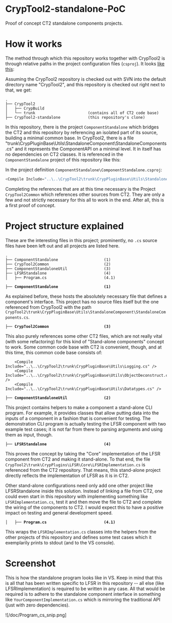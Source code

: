 # CrypTool2-standalone-PoC

Proof of concept CT2 standalone components projects.

# How it works

The method through which this repository works together with CrypTool2 is through relative paths in the project configuration files (`csproj`). It looks [like this](https://github.com/simlei/CrypTool2-standalone-PoC/blob/4bb7dd819a0248e34b06aa204161f15860caa44f/ComponentStandalone/ComponentStandalone.csproj#L66):

Assuming the CrypTool2 repository is checked out with SVN into the default directory name "CrypTool2", and this repository is checked out right next to that, we get:

```
.
├── CrypTool2
│   ├── CrypBuild
│   └── trunk                       (contains all of CT2 code base)
├── CrypTool2-standalone            (this repository's clone)
```

In this repository, there is the project `ComponentStandalone` which bridges the CT2 and this repository by referencing an isolated part of its source, building a minimal common base. In CrypTool2, there is a file "trunk\CrypPluginBase\Utils\StandaloneComponent\StandaloneComponents.cs" and it represents the ComponentAPI on a minimal level. It in itself has no dependencies on CT2 classes. It is referenced in the `ComponentStandalone` project of this repository like this:

In the project definition `ComponentStandalone\ComponentStandalone.csproj`:
```cs
<Compile Include="..\..\CrypTool2\trunk\CrypPluginBase\Utils\StandaloneComponent\StandaloneComponents.cs" />
```

Completing the references that are at this time necessary is the Project `CrypTool2Common` which references other sources from CT2. They are only a few and not strictly necessary for this all to work in the end. After all, this is a first proof of concept.

# Project structure explained

These are the interesting files in this project; prominently, no `.cs` source files have been left out and all projects are listed here.

```
.
├── ComponentStandalone                    (1)
├── CrypTool2Common                        (2)
├── ComponentStandaloneUtil                (3)
├── LFSRStandalone                         (4)
│   ├── Program.cs                         (4.1)
```



**`├── ComponentStandalone                    (1)`**

As explained before, these hosts the absolutely necessary file that defines a component's interface. This project has no source files itself but the one referenced from CrypTool2 with the path `CrypTool2\trunk\CrypPluginBase\Utils\StandaloneComponent\StandaloneComponents.cs`.


**`├── CrypTool2Common                        (3)`**

This also purely references some other CT2 files, which are not really vital (with some refactoring) for this kind of "Stand-alone components" concept to work. Some common code base with CT2 is convenient, though, and at this time, this common code base consists of:

```
    <Compile Include="..\..\CrypTool2\trunk\CrypPluginBase\Utils\Logging.cs" />
    <Compile Include="..\..\CrypTool2\trunk\CrypPluginBase\Utils\ObjectDeconstruct.cs" />
    <Compile Include="..\..\CrypTool2\trunk\CrypPluginBase\Utils\Datatypes.cs" />
```

**`├── ComponentStandaloneUtil                (2)`**

This project contains helpers to make a component a stand-alone CLI program. For example, it provides classes that allow putting data into the inputs of a component in a fashion that is convenient for testing. The demonstration CLI program is actually testing the LFSR component with two example test cases; it is not far from there to parsing arguments and using them as input, though.

**`├── LFSRStandalone                         (4)`**
 
This proves the concept by taking the "Core" implementation of the LFSR component from CT2 and making it stand-alone. To that end, the file `CrypTool2\trunk\CrypPlugins\LFSR\Core\LFSRImplementation.cs` is referenced from the CT2 repository. That means, this stand-alone project directly reflects the implementation of LFSR as it is in CT2.

Other stand-alone configurations need only add one other project like LFSRStandalone inside this solution. Instead of linking a file from CT2, one could even start in this repository with implementing something like `LFSRImplementation.cs`, test it and then move the file to CT2 and complete the wiring of the components to CT2. I would expect this to have a positive impact on testing and general development speed.

**`│   ├── Program.cs                         (4.1)`**

This wraps the `LFSRImplementation.cs` classes into the helpers from the other projects of this repository and defines some test cases which it exemplarily prints to stdout (and to the VS console).


# Screenshot

This is how the standalone program looks like in VS. Keep in mind that this is all that has been written specific to LFSR in this repository -- all else (like LFSRImplementation) is required to be written in any case. All that would be required is to adhere to the standalone component interface in something like `YourComponentImplementation.cs` which is mirroring the traditional API (just with zero dependencies).

![/doc/Program_cs_snip.png]
